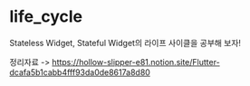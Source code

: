 # life_cycle

 Stateless Widget, Stateful Widget의 라이프 사이클을 공부해 보자!
 
 정리자료 -> https://hollow-slipper-e81.notion.site/Flutter-dcafa5b1cabb4fff93da0de8617a8d80

